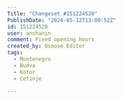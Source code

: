 ```yaml
---
Title: "Changeset #151224520"
PublishDate: "2024-05-12T13:00:52Z"
id: 151224520
user: anshanin
comment: Fixed opening hours
created_by: Osmose Editor
tags:
  - Montenegro
  - Budva
  - Kotor
  - Cetinje

---
```

